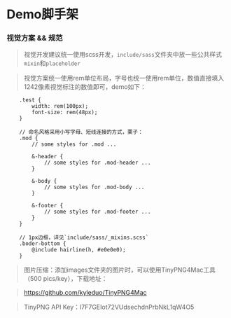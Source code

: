 # Demo脚手架


### 视觉方案 && 规范
> 视觉开发建议统一使用scss开发，`include/sass`文件夹中放一些公共样式`mixin`和`placeholder`

> 视觉方案统一使用rem单位布局，字号也统一使用rem单位，数值直接填入1242像素视觉标注的数值即可，demo如下：

```
    .test {
        width: rem(100px);
        font-size: rem(48px);
    }

    // 命名风格采用小写字母、短线连接的方式，栗子：
    .mod {
        // some styles for .mod ...

        &-header {
            // some styles for .mod-header ...
        }

        &-body {
            // some styles for .mod-body ...
        }

        &-footer {
            // some styles for .mod-footer ...
        }
    }

    // 1px边框，详见`include/sass/_mixins.scss`
    .boder-bottom {
        @include hairline(h, #e0e0e0);
    }
```

> 图片压缩：添加images文件夹的图片时，可以使用TinyPNG4Mac工具（500 pics/key），下载地址：

> https://github.com/kyleduo/TinyPNG4Mac

> TinyPNG API Key：I7F7GEIot72VUdsechdnPrbNkL1qW4O5